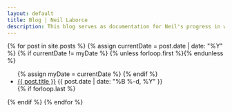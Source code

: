 ```yaml
---
layout: default
title: Blog | Neil Laborce
description: This blog serves as documentation for Neil's progress in webmastering as well as to share some thoughts, insights and daily happenings.
---
```

<section class="archive-post-list" style="align:center">
   {% for post in site.posts %}
       {% assign currentDate = post.date | date: "%Y" %}
       {% if currentDate != myDate %}
           {% unless forloop.first %}</ul>{% endunless %}
           <ul>
           {% assign myDate = currentDate %}
       {% endif %}
       <li>
       <span class="title" style="text-transform:lowercase"><a href="{{ site.baseurl }}{{ post.url }}">{{ post.title }}</a></span>
       <span class="date">{{ post.date | date: "%B %-d, %Y" }}</span>
       </li>
       {% if forloop.last %}</ul>{% endif %}
   {% endfor %}

</section>
